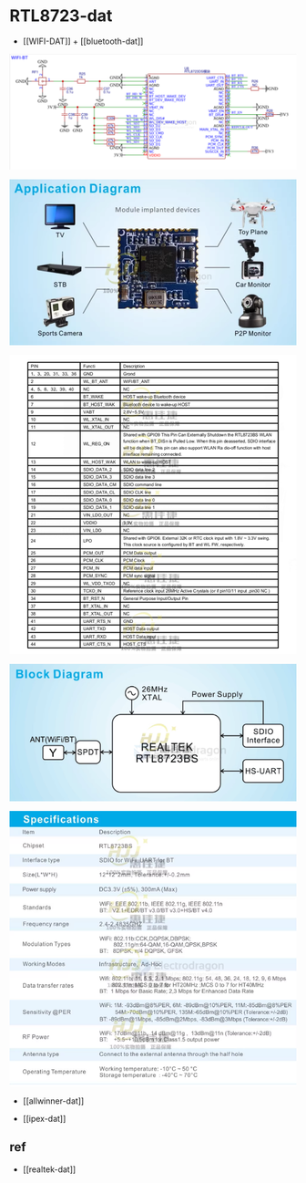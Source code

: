 
# RTL8723-dat

- [[WIFI-DAT]] + [[bluetooth-dat]]

![](2025-07-13-22-32-52.png)

![](2025-07-13-22-33-38.png)

![](2025-07-13-22-33-55.png)

![](2025-07-13-22-35-33.png)

![](2025-07-13-22-35-58.png)


- [[allwinner-dat]]

- [[ipex-dat]]

## ref 

- [[realtek-dat]]